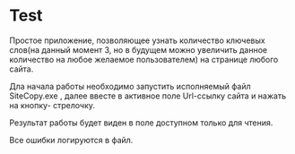# Test
Простое приложение, позволяющее узнать количество ключевых слов(на данный момент 3, но в будущем можно увеличить данное количество на любое желаемое пользователем) на странице любого сайта.

Дла начала работы необходимо запустить исполняемый файл SiteCopy.exe , далее ввесте в активное поле Url-ссылку сайта и нажать на кнопку- стрелочку.

Результат работы будет виден в поле доступном только для чтения.

Все ошибки логируются в файл.

